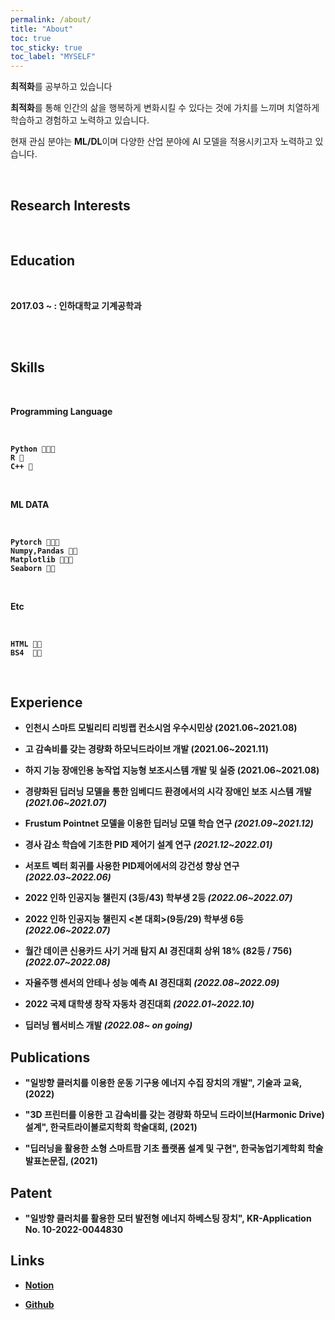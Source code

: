 ```yaml
---
permalink: /about/
title: "About"
toc: true
toc_sticky: true
toc_label: "MYSELF"
---
```


**최적화**를 공부하고 있습니다

**최적화**를 통해 인간의 삶을 행복하게 변화시킬 수 있다는 것에 가치를 느끼며 치열하게 학습하고 경험하고 노력하고 있습니다.

현재 관심 분야는 **ML/DL**이며 다양한 산업 분야에 AI 모델을 적용시키고자 노력하고 있습니다.

<br/>


## **Research Interests**



<br/>



## **Education**

<br/>

<b> 2017.03 ~ : 인하대학교 기계공학과 <b>


<br/>




<!--## **Work Experience** -->



<br/>





## **Skills**

<br/>

**Programming Language**

<br/>

    Python 💚💚💚
    R 💚
    C++ 💚
    
<br/>

**ML DATA**

<br/>
    
    Pytorch 💚💚💚
    Numpy,Pandas 💚💚
    Matplotlib 💚💚💚
    Seaborn 💚💚
    
<br/>

**Etc**

<br/>

    HTML 💚💚
    BS4  💚💚
    
<br/>
    

<!--## **Certifications** -->

  
## **Experience**
  
  
 -  인천시 스마트 모빌리티 리빙랩 컨소시엄 우수시민상 (2021.06~2021.08)
  
  
  
 -  고 감속비를 갖는 경량화 하모닉드라이브 개발 (2021.06~2021.11)
  
  
  
 - 하지 기능 장애인용 농작업 지능형 보조시스템 개발 및 실증 (2021.06~2021.08)
  
  
     
 - 경량화된 딥러닝 모델을 통한 임베디드 환경에서의 시각 장애인 보조 시스템 개발 *(2021.06~2021.07)*
  
  
  
 - Frustum Pointnet 모델을 이용한 딥러닝 모델 학습 연구 *(2021.09~2021.12)*
  
  
  
 - 경사 감소 학습에 기초한 PID 제어기 설계 연구 *(2021.12~2022.01)*
  
  
  
 - 서포트 벡터 회귀를 사용한 PID제어에서의 강건성 향상 연구 *(2022.03~2022.06)*
  
  
  
 - 2022 인하 인공지능 챌린지 (3등/43) 학부생 2등 *(2022.06~2022.07)*
  
  
  
 - 2022 인하 인공지능 챌린지 <본 대회>(9등/29) 학부생 6등 *(2022.06~2022.07)*
  
  
  
 - 월간 데이콘 신용카드 사기 거래 탐지 AI 경진대회 상위 18% (82등 / 756) *(2022.07~2022.08)*
  
  
  
 - 자율주행 센서의 안테나 성능 예측 AI 경진대회 *(2022.08~2022.09)*

  
  
 - 2022 국제 대학생 창작 자동차 경진대회 *(2022.01~2022.10)*
  
  
  
 - 딥러닝 웹서비스 개발 *(2022.08~ on going)*
  
  
  
  
## **Publications**
  
  - "일방향 클러치를 이용한 운동 기구용 에너지 수집 장치의 개발", 기술과 교육, (2022)

  - "3D 프린터를 이용한 고 감속비를 갖는 경량화 하모닉 드라이브(Harmonic Drive) 설계", 한국트라이볼로지학회 학술대회, (2021)

  - "딥러닝을 활용한 소형 스마트팜 기초 플랫폼 설계 및 구현", 한국농업기계학회 학술발표논문집, (2021) 
  
  

## **Patent**
  
  - "일방향 클러치를 활용한 모터 발전형 에너지 하베스팅 장치", KR-Application No. 10-2022-0044830
  
  

## Links
  
- [**Notion**](https://scratched-rayon-d71.notion.site/b0d17a08c46847aa868248582573b85e)
  
- [**Github**](https://github.com/cheon12)

    
    
